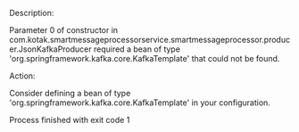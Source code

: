 
Description:

Parameter 0 of constructor in com.kotak.smartmessageprocessorservice.smartmessageprocessor.producer.JsonKafkaProducer required a bean of type 'org.springframework.kafka.core.KafkaTemplate' that could not be found.


Action:

Consider defining a bean of type 'org.springframework.kafka.core.KafkaTemplate' in your configuration.


Process finished with exit code 1

